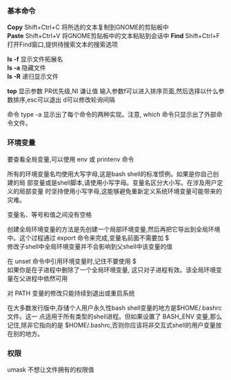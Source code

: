 ### 基本命令   
**Copy**   Shift+Ctrl+C 将所选的文本复制到GNOME的剪贴板中   
**Paste**   Shift+Ctrl+V 将GNOME剪贴板中的文本粘贴到会话中
**Find**  Shift+Ctrl+F 打开Find窗口,提供待搜索文本的搜索选项  

**ls -f**  显示文件拓展名  
**ls -a** 隐藏文件  
**ls -R** 递归显示文件  
 
**top** 显示参数 PR优先级,NI 谦让值 输入参数f可以进入排序页面,然后选择以什么参数排序,esc可以退出 d可以修改轮询间隔    

命令 type -a 显示出了每个命令的两种实现。注意, which 命令只显示出了外部命令文件。

### 环境变量

要查看全局变量,可以使用 env 或 printenv 命令   

所有的环境变量名均使用大写字母,这是bash shell的标准惯例。如果是你自己创建的局
部变量或是shell脚本,请使用小写字母。变量名区分大小写。在涉及用户定义的局部变量
时坚持使用小写字母,这能够避免重新定义系统环境变量可能带来的灾难。  

变量名、等号和值之间没有空格   

创建全局环境变量的方法是先创建一个局部环境变量,然后再把它导出到全局环境中。这个过程通过 export 命令来完成,变量名前面不需要加 $   
修改子shell中全局环境变量并不会影响到父shell中该变量的值  

在 unset 命令中引用环境变量时,记住不要使用 $  
如果你是在子进程中删除了一个全局环境变量,
这只对子进程有效。该全局环境变量在父进程中依然可用   

对 PATH 变量的修改只能持续到退出或重启系统   

在大多数发行版中,存储个人用户永久性bash shell变量的地方是$HOME/.bashrc文件。这一
点适用于所有类型的shell进程。但如果设置了 BASH_ENV 变量,那么记住,除非它指向的是
$HOME/.bashrc,否则你应该将非交互式shell的用户变量放在别的地方。 

### 权限   
umask  不想让文件拥有的权限值